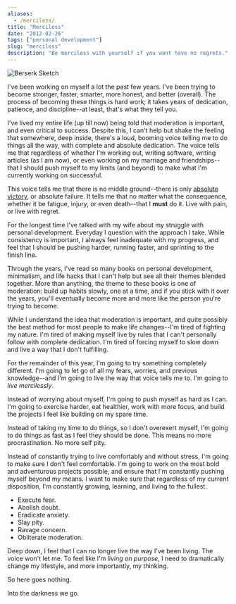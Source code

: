 ```yaml
---
aliases:
  - /merciless/
title: "Merciless"
date: "2012-02-26"
tags: ["personal development"]
slug: "merciless"
description: "Be merciless with yourself if you want have no regrets."
---
```



![Berserk Sketch][]


I've been working on myself a lot the past few years.  I've been trying to
become stronger, faster, smarter, more honest, and better (overall).  The
process of becoming these things is hard work; it takes years of dedication,
patience, and discipline--at least, that's what they tell you.

I've lived my entire life (up till now) being told that moderation is
important, and even critical to success.  Despite this, I can't help but shake
the feeling that somewhere, deep inside, there's a loud, booming voice telling
me to do things all the way, with complete and absolute dedication.  The voice
tells me that regardless of whether I'm working out, writing software, writing
articles (as I am now), or even working on my marriage and friendships--that I
should push myself to my limits (and beyond) to make what I'm currently working
on successful.

This voice tells me that there is no middle ground--there is only
[absolute victory][], or absolute failure.  It tells me that no matter what the
consequence, whether it be fatigue, injury, or even death--that I **must** do
it.  Live with pain, or live with regret.

For the longest time I've talked with my wife about my struggle with personal
development.  Everyday I question with the approach I take.  While consistency
is important, I always feel inadequate with my progress, and feel that I should
be pushing harder, running faster, and sprinting to the finish line.

Through the years, I've read so many books on personal development, minimalism,
and life hacks that I can't help but see all their themes blended together.
More than anything, the theme to these books is one of moderation: build up
habits slowly, one at a time, and if you stick with it over the years, you'll
eventually become more and more like the person you're trying to become.

While I understand the idea that moderation is important, and quite possibly
the best method for most people to make life changes--I'm tired of fighting my
nature.  I'm tired of making myself live by rules that I can't personally
follow with complete dedication.  I'm tired of forcing myself to slow down and
live a way that I don't fulfilling.

For the remainder of this year, I'm going to try something completely
different.  I'm going to let go of all my fears, worries, and previous
knowledge--and I'm going to live the way that voice tells me to.  I'm going to
*live mercilessly*.

Instead of worrying about myself, I'm going to push myself as hard as I can.
I'm going to exercise harder, eat healthier, work with more focus, and build
the projects I feel like building on my spare time.

Instead of taking my time to do things, so I don't overexert myself, I'm going
to do things as fast as I feel they should be done.  This means no more
procrastination.  No more self pity. 

Instead of constantly trying to live comfortably and without stress, I'm going
to make sure I don't feel comfortable.  I'm going to work on the most bold and
adventurous projects possible, and ensure that I'm constantly pushing myself
beyond my means.  I want to make sure that regardless of my current
disposition, I'm constantly growing, learning, and living to the fullest.

-   Execute fear.
-   Abolish doubt.
-   Eradicate anxiety.
-   Slay pity.
-   Ravage concern.
-   Obliterate moderation.

Deep down, I feel that I can no longer live the way I've been living.  The
voice won't let me.  To feel like I'm *living on purpose*, I need to
dramatically change my lifestyle, and more importantly, my thinking.

So here goes nothing.

Into the darkness we go.


  [Berserk Sketch]: /static/images/2012/berserk-sketch.png "Berserk Sketch"
  [absolute victory]: {filename}/articles/2011/absolute-victory.md "Absolute Victory"
